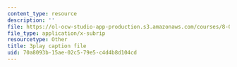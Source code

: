 ```yaml
---
content_type: resource
description: ''
file: https://ol-ocw-studio-app-production.s3.amazonaws.com/courses/8-04-quantum-physics-i-spring-2016/70a8093b15ae02c579e5c4d4b8d104cd_dVWKsiaAZ14.srt
file_type: application/x-subrip
resourcetype: Other
title: 3play caption file
uid: 70a8093b-15ae-02c5-79e5-c4d4b8d104cd
---
```

